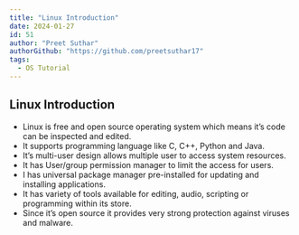```yaml
---
title: "Linux Introduction"
date: 2024-01-27
id: 51
author: "Preet Suthar"
authorGithub: "https://github.com/preetsuthar17"
tags:
  - OS Tutorial
---
```


## Linux Introduction

- Linux is free and open source operating system which means it’s code can be inspected and edited.
- It supports programming language like C, C++, Python and Java.
- It’s multi-user design allows multiple user to access system resources.
- It has User/group permission manager to limit the access for users.
- I has universal package manager pre-installed for updating and installing applications.
- It has variety of tools available for editing, audio, scripting or programming within its store.
- Since it’s open source it provides very strong protection against viruses and malware.
